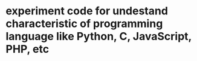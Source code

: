 # experiment code for undestand characteristic of programming language like Python, C, JavaScript, PHP, etc
